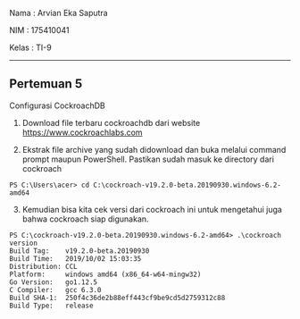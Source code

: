 Nama	: Arvian Eka Saputra

NIM		: 175410041

Kelas	: TI-9
________________________________________
## Pertemuan 5

Configurasi CockroachDB

1. Download file terbaru cockroachdb dari website https://www.cockroachlabs.com

2. Ekstrak file archive yang sudah didownload dan buka melalui command prompt maupun PowerShell. Pastikan sudah masuk ke directory dari cockroach

```
PS C:\Users\acer> cd C:\cockroach-v19.2.0-beta.20190930.windows-6.2-amd64
```

3. Kemudian bisa kita cek versi dari cockroach ini untuk mengetahui juga bahwa cockroach siap digunakan.

```
PS C:\cockroach-v19.2.0-beta.20190930.windows-6.2-amd64> .\cockroach version
Build Tag:    v19.2.0-beta.20190930
Build Time:   2019/10/02 15:03:35
Distribution: CCL
Platform:     windows amd64 (x86_64-w64-mingw32)
Go Version:   go1.12.5
C Compiler:   gcc 6.3.0
Build SHA-1:  250f4c36de2b88eff443cf9be9cd5d2759312c88
Build Type:   release
```